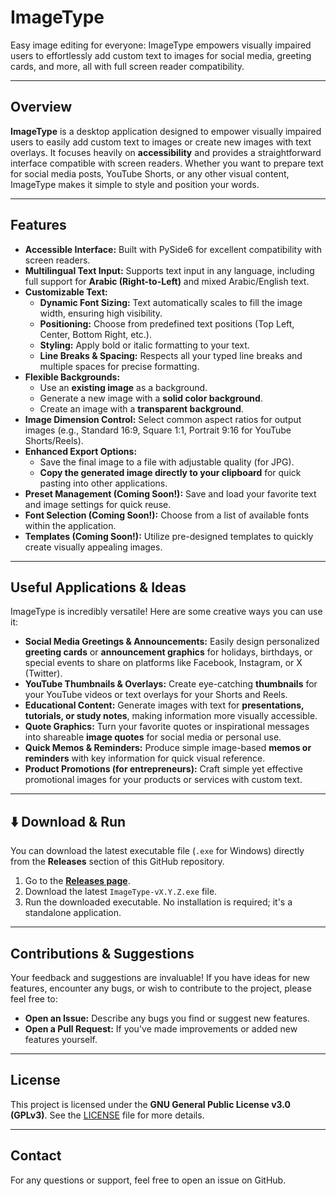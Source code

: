 # ImageType

Easy image editing for everyone: ImageType empowers visually impaired users to effortlessly add custom text to images for social media, greeting cards, and more, all with full screen reader compatibility.

---

## Overview

**ImageType** is a desktop application designed to empower visually impaired users to easily add custom text to images or create new images with text overlays. It focuses heavily on **accessibility** and provides a straightforward interface compatible with screen readers. Whether you want to prepare text for social media posts, YouTube Shorts, or any other visual content, ImageType makes it simple to style and position your words.

---

## Features

- **Accessible Interface:** Built with PySide6 for excellent compatibility with screen readers.
- **Multilingual Text Input:** Supports text input in any language, including full support for **Arabic (Right-to-Left)** and mixed Arabic/English text.
- **Customizable Text:**
  - **Dynamic Font Sizing:** Text automatically scales to fill the image width, ensuring high visibility.
  - **Positioning:** Choose from predefined text positions (Top Left, Center, Bottom Right, etc.).
  - **Styling:** Apply bold or italic formatting to your text.
  - **Line Breaks & Spacing:** Respects all your typed line breaks and multiple spaces for precise formatting.
- **Flexible Backgrounds:**
  - Use an **existing image** as a background.
  - Generate a new image with a **solid color background**.
  - Create an image with a **transparent background**.
- **Image Dimension Control:** Select common aspect ratios for output images (e.g., Standard 16:9, Square 1:1, Portrait 9:16 for YouTube Shorts/Reels).
- **Enhanced Export Options:**
  - Save the final image to a file with adjustable quality (for JPG).
  - **Copy the generated image directly to your clipboard** for quick pasting into other applications.
- **Preset Management (Coming Soon!):** Save and load your favorite text and image settings for quick reuse.
- **Font Selection (Coming Soon!):** Choose from a list of available fonts within the application.
- **Templates (Coming Soon!):** Utilize pre-designed templates to quickly create visually appealing images.

---

## Useful Applications & Ideas

ImageType is incredibly versatile! Here are some creative ways you can use it:

- **Social Media Greetings & Announcements:** Easily design personalized **greeting cards** or **announcement graphics** for holidays, birthdays, or special events to share on platforms like Facebook, Instagram, or X (Twitter).
- **YouTube Thumbnails & Overlays:** Create eye-catching **thumbnails** for your YouTube videos or text overlays for your Shorts and Reels.
- **Educational Content:** Generate images with text for **presentations, tutorials, or study notes**, making information more visually accessible.
- **Quote Graphics:** Turn your favorite quotes or inspirational messages into shareable **image quotes** for social media or personal use.
- **Quick Memos & Reminders:** Produce simple image-based **memos or reminders** with key information for quick visual reference.
- **Product Promotions (for entrepreneurs):** Craft simple yet effective promotional images for your products or services with custom text.

---

## ⬇️ Download & Run

You can download the latest executable file (`.exe` for Windows) directly from the **Releases** section of this GitHub repository.

1.  Go to the **[Releases page](https://github.com/ahmedthebest31/ImageType/releases/)**.
2.  Download the latest `ImageType-vX.Y.Z.exe` file.
3.  Run the downloaded executable. No installation is required; it's a standalone application.

---

## Contributions & Suggestions

Your feedback and suggestions are invaluable! If you have ideas for new features, encounter any bugs, or wish to contribute to the project, please feel free to:

- **Open an Issue:** Describe any bugs you find or suggest new features.
- **Open a Pull Request:** If you've made improvements or added new features yourself.

---

## License

This project is licensed under the **GNU General Public License v3.0 (GPLv3)**. See the [LICENSE](LICENSE) file for more details.

---

## Contact

For any questions or support, feel free to open an issue on GitHub.
